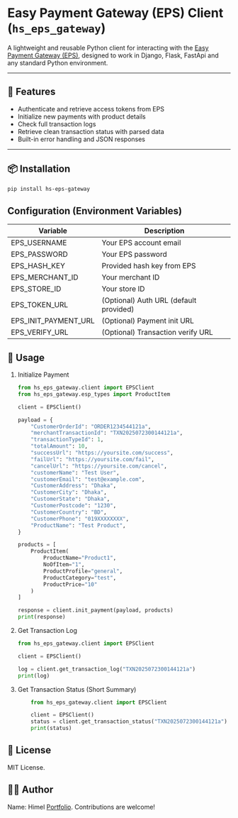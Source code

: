 
# Easy Payment Gateway (EPS) Client (`hs_eps_gateway`)

A lightweight and reusable Python client for interacting with the [Easy Payment Gateway (EPS)](https://eps.com.bd), designed to work in Django, Flask, FastApi and any standard Python environment.

---

## 🚀 Features

- Authenticate and retrieve access tokens from EPS
- Initialize new payments with product details
- Check full transaction logs
- Retrieve clean transaction status with parsed data
- Built-in error handling and JSON responses

---

## 📦 Installation

```bash
pip install hs-eps-gateway
```

## Configuration (Environment Variables)

| Variable | Description |
|--|--|
| EPS_USERNAME | Your EPS account email |
| EPS_PASSWORD | Your EPS password |
| EPS_HASH_KEY | Provided hash key from EPS |
| EPS_MERCHANT_ID | Your merchant ID |
| EPS_STORE_ID | Your store ID |
| EPS_TOKEN_URL | (Optional) Auth URL (default provided) |
| EPS_INIT_PAYMENT_URL | (Optional) Payment init URL |
| EPS_VERIFY_URL | (Optional) Transaction verify URL |

## 🧠 Usage

1. Initialize Payment
	```python 
    from hs_eps_gateway.client import EPSClient
	from hs_eps_gateway.esp_types import ProductItem

	client = EPSClient()

	payload = {
	    "CustomerOrderId": "ORDER1234544121a",
	    "merchantTransactionId": "TXN2025072300144121a",
	    "transactionTypeId": 1,
	    "totalAmount": 10,
	    "successUrl": "https://yoursite.com/success",
	    "failUrl": "https://yoursite.com/fail",
	    "cancelUrl": "https://yoursite.com/cancel",
	    "customerName": "Test User",
	    "customerEmail": "test@example.com",
	    "CustomerAddress": "Dhaka",
	    "CustomerCity": "Dhaka",
	    "CustomerState": "Dhaka",
	    "CustomerPostcode": "1230",
	    "CustomerCountry": "BD",
	    "CustomerPhone": "019XXXXXXXX",
	    "ProductName": "Test Product",
	}

	products = [
	    ProductItem(
	        ProductName="Product1",
	        NoOfItem="1",
	        ProductProfile="general",
	        ProductCategory="test",
	        ProductPrice="10"
	    )
	]

	response = client.init_payment(payload, products)
	print(response)
	```


2. Get Transaction Log
	```python 
	from hs_eps_gateway.client import EPSClient

	client = EPSClient()
	
	log = client.get_transaction_log("TXN2025072300144121a")
	print(log)
	```

3. Get Transaction Status (Short Summary)
	```python 
		from hs_eps_gateway.client import EPSClient

		client = EPSClient()
		status = client.get_transaction_status("TXN2025072300144121a")
		print(status)
	```
## 📄 License

MIT License.

## 🙋‍♂️ Author
Name: Himel
 [Portfolio](https://himelrana.com). Contributions are welcome!